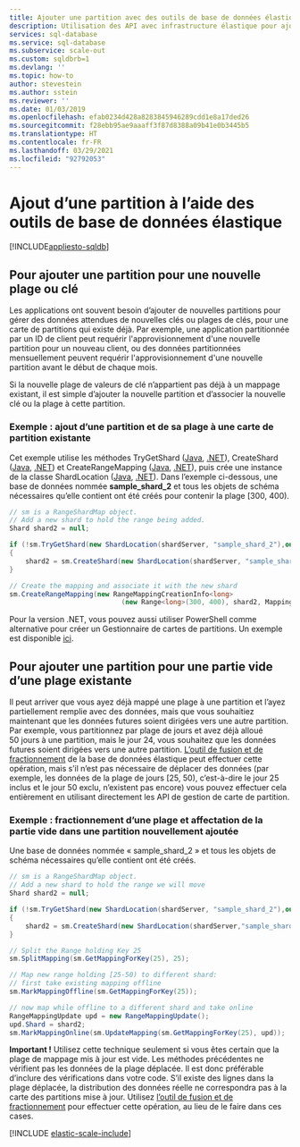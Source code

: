 ```yaml
---
title: Ajouter une partition avec des outils de base de données élastique
description: Utilisation des API avec infrastructure élastique pour ajouter de nouvelles partitions à un ensemble de partitions.
services: sql-database
ms.service: sql-database
ms.subservice: scale-out
ms.custom: sqldbrb=1
ms.devlang: ''
ms.topic: how-to
author: stevestein
ms.author: sstein
ms.reviewer: ''
ms.date: 01/03/2019
ms.openlocfilehash: efab0234d428a8283845946289cdd1e8a17ded26
ms.sourcegitcommit: f28ebb95ae9aaaff3f87d8388a09b41e0b3445b5
ms.translationtype: HT
ms.contentlocale: fr-FR
ms.lasthandoff: 03/29/2021
ms.locfileid: "92792053"
---
```

# <a name="adding-a-shard-using-elastic-database-tools"></a>Ajout d’une partition à l’aide des outils de base de données élastique
[!INCLUDE[appliesto-sqldb](../includes/appliesto-sqldb.md)]

## <a name="to-add-a-shard-for-a-new-range-or-key"></a>Pour ajouter une partition pour une nouvelle plage ou clé

Les applications ont souvent besoin d’ajouter de nouvelles partitions pour gérer des données attendues de nouvelles clés ou plages de clés, pour une carte de partitions qui existe déjà. Par exemple, une application partitionnée par un ID de client peut requérir l'approvisionnement d'une nouvelle partition pour un nouveau client, ou des données partitionnées mensuellement peuvent requérir l'approvisionnement d'une nouvelle partition avant le début de chaque mois.

Si la nouvelle plage de valeurs de clé n’appartient pas déjà à un mappage existant, il est simple d’ajouter la nouvelle partition et d’associer la nouvelle clé ou la plage à cette partition.

### <a name="example--adding-a-shard-and-its-range-to-an-existing-shard-map"></a>Exemple : ajout d’une partition et de sa plage à une carte de partition existante

Cet exemple utilise les méthodes TryGetShard ([Java](/java/api/com.microsoft.azure.elasticdb.shard.map.shardmap.trygetshard), [.NET](/previous-versions/azure/dn823929(v=azure.100))), CreateShard ([Java](/java/api/com.microsoft.azure.elasticdb.shard.map.shardmap.createshard), [.NET](/dotnet/api/microsoft.azure.sqldatabase.elasticscale.shardmanagement.shardmap.createshard)) et CreateRangeMapping ([Java](/java/api/com.microsoft.azure.elasticdb.shard.map.rangeshardmap.createrangemapping), [.NET](/dotnet/api/microsoft.azure.sqldatabase.elasticscale.shardmanagement.rangeshardmap-1)), puis crée une instance de la classe ShardLocation ([Java](/java/api/com.microsoft.azure.elasticdb.shard.base.shardlocation), [.NET](/dotnet/api/microsoft.azure.sqldatabase.elasticscale.shardmanagement.shardlocation)). Dans l’exemple ci-dessous, une base de données nommée **sample_shard_2** et tous les objets de schéma nécessaires qu’elle contient ont été créés pour contenir la plage [300, 400).  

```csharp
// sm is a RangeShardMap object.
// Add a new shard to hold the range being added.
Shard shard2 = null;

if (!sm.TryGetShard(new ShardLocation(shardServer, "sample_shard_2"),out shard2))
{
    shard2 = sm.CreateShard(new ShardLocation(shardServer, "sample_shard_2"));  
}

// Create the mapping and associate it with the new shard
sm.CreateRangeMapping(new RangeMappingCreationInfo<long>
                            (new Range<long>(300, 400), shard2, MappingStatus.Online));
```

Pour la version .NET, vous pouvez aussi utiliser PowerShell comme alternative pour créer un Gestionnaire de cartes de partitions. Un exemple est disponible [ici](https://gallery.technet.microsoft.com/scriptcenter/Azure-SQL-DB-Elastic-731883db).

## <a name="to-add-a-shard-for-an-empty-part-of-an-existing-range"></a>Pour ajouter une partition pour une partie vide d’une plage existante

Il peut arriver que vous ayez déjà mappé une plage à une partition et l’ayez partiellement remplie avec des données, mais que vous souhaitiez maintenant que les données futures soient dirigées vers une autre partition. Par exemple, vous partitionnez par plage de jours et avez déjà alloué 50 jours à une partition, mais le jour 24, vous souhaitez que les données futures soient dirigées vers une autre partition. [L’outil de fusion et de fractionnement](elastic-scale-overview-split-and-merge.md) de la base de données élastique peut effectuer cette opération, mais s’il n’est pas nécessaire de déplacer des données (par exemple, les données de la plage de jours [25, 50), c’est-à-dire le jour 25 inclus et le jour 50 exclu, n’existent pas encore) vous pouvez effectuer cela entièrement en utilisant directement les API de gestion de carte de partition.

### <a name="example-splitting-a-range-and-assigning-the-empty-portion-to-a-newly-added-shard"></a>Exemple : fractionnement d’une plage et affectation de la partie vide dans une partition nouvellement ajoutée

Une base de données nommée « sample_shard_2 » et tous les objets de schéma nécessaires qu’elle contient ont été créés.  

```csharp
// sm is a RangeShardMap object.
// Add a new shard to hold the range we will move
Shard shard2 = null;

if (!sm.TryGetShard(new ShardLocation(shardServer, "sample_shard_2"),out shard2))
{
    shard2 = sm.CreateShard(new ShardLocation(shardServer,"sample_shard_2"));  
}

// Split the Range holding Key 25
sm.SplitMapping(sm.GetMappingForKey(25), 25);

// Map new range holding [25-50) to different shard:
// first take existing mapping offline
sm.MarkMappingOffline(sm.GetMappingForKey(25));

// now map while offline to a different shard and take online
RangeMappingUpdate upd = new RangeMappingUpdate();
upd.Shard = shard2;
sm.MarkMappingOnline(sm.UpdateMapping(sm.GetMappingForKey(25), upd));
```

**Important !**  Utilisez cette technique seulement si vous êtes certain que la plage de mappage mis à jour est vide.  Les méthodes précédentes ne vérifient pas les données de la plage déplacée. Il est donc préférable d’inclure des vérifications dans votre code.  S’il existe des lignes dans la plage déplacée, la distribution des données réelle ne correspondra pas à la carte des partitions mise à jour. Utilisez [l’outil de fusion et de fractionnement](elastic-scale-overview-split-and-merge.md) pour effectuer cette opération, au lieu de le faire dans ces cases.  

[!INCLUDE [elastic-scale-include](../../../includes/elastic-scale-include.md)]